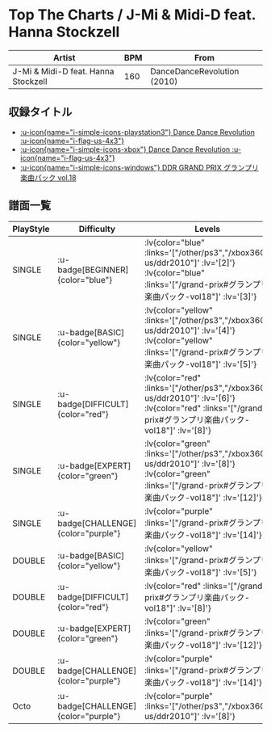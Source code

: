 # Top The Charts / J-Mi & Midi-D feat. Hanna Stockzell

|Artist|BPM|From|
|------|---|----|
|J-Mi & Midi-D feat. Hanna Stockzell|160|DanceDanceRevolution (2010)|

## 収録タイトル

- [ :u-icon{name="i-simple-icons-playstation3"} Dance Dance Revolution :u-icon{name="i-flag-us-4x3"} ](/other/ps3)
- [ :u-icon{name="i-simple-icons-xbox"} Dance Dance Revolution :u-icon{name="i-flag-us-4x3"} ](/xbox360-us/ddr2010)
- [ :u-icon{name="i-simple-icons-windows"} DDR GRAND PRIX グランプリ楽曲パック vol.18](/grand-prix#グランプリ楽曲パック-vol18)

## 譜面一覧

|PlayStyle|Difficulty|Levels|Notes|Movie|
|---------|----------|------|-----|-----|
|SINGLE| :u-badge[BEGINNER]{color="blue"} | :lv{color="blue" :links='["/other/ps3","/xbox360-us/ddr2010"]' :lv='[2]'}  :lv{color="blue" :links='["/grand-prix#グランプリ楽曲パック-vol18"]' :lv='[3]'} |98/0||
|SINGLE| :u-badge[BASIC]{color="yellow"} | :lv{color="yellow" :links='["/other/ps3","/xbox360-us/ddr2010"]' :lv='[4]'}  :lv{color="yellow" :links='["/grand-prix#グランプリ楽曲パック-vol18"]' :lv='[5]'} |133/10||
|SINGLE| :u-badge[DIFFICULT]{color="red"} | :lv{color="red" :links='["/other/ps3","/xbox360-us/ddr2010"]' :lv='[6]'}  :lv{color="red" :links='["/grand-prix#グランプリ楽曲パック-vol18"]' :lv='[8]'} |230/15||
|SINGLE| :u-badge[EXPERT]{color="green"} | :lv{color="green" :links='["/other/ps3","/xbox360-us/ddr2010"]' :lv='[8]'}  :lv{color="green" :links='["/grand-prix#グランプリ楽曲パック-vol18"]' :lv='[12]'} |304/22||
|SINGLE| :u-badge[CHALLENGE]{color="purple"} | :lv{color="purple" :links='["/grand-prix#グランプリ楽曲パック-vol18"]' :lv='[14]'} |426/19(22)||
|DOUBLE| :u-badge[BASIC]{color="yellow"} | :lv{color="yellow" :links='["/grand-prix#グランプリ楽曲パック-vol18"]' :lv='[5]'} |134/10||
|DOUBLE| :u-badge[DIFFICULT]{color="red"} | :lv{color="red" :links='["/grand-prix#グランプリ楽曲パック-vol18"]' :lv='[8]'} |231/15||
|DOUBLE| :u-badge[EXPERT]{color="green"} | :lv{color="green" :links='["/grand-prix#グランプリ楽曲パック-vol18"]' :lv='[12]'} |302/24||
|DOUBLE| :u-badge[CHALLENGE]{color="purple"} | :lv{color="purple" :links='["/grand-prix#グランプリ楽曲パック-vol18"]' :lv='[14]'} |401/21(22)||
|Octo| :u-badge[CHALLENGE]{color="purple"} | :lv{color="purple" :links='["/other/ps3","/xbox360-us/ddr2010"]' :lv='[8]'} |||
